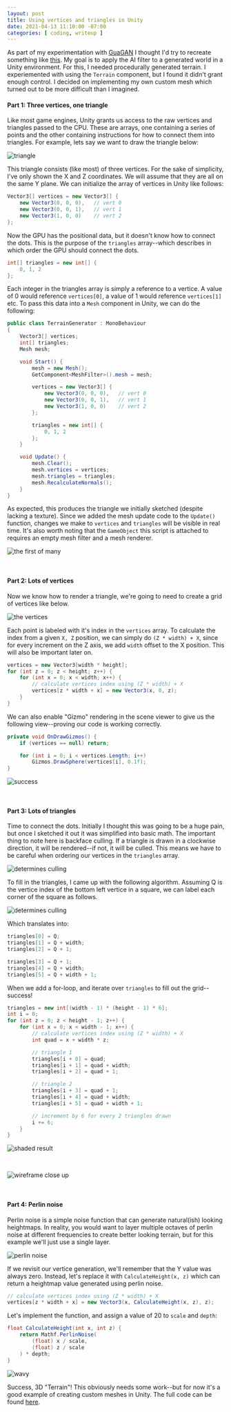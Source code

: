 ```yaml
---
layout: post
title: Using vertices and triangles in Unity
date: 2021-04-13 11:10:00 -07:00
categories: [ coding, writeup ]
---
```


As part of my experimentation with [GuaGAN](http://nvidia-research-mingyuliu.com/gaugan/) I thought I'd try to recreate something like [this](https://www.youtube.com/watch?v=y8kw8g1_JdY). My goal is to apply the AI filter to a generated world in a Unity environment. For this, I needed procedurally generated terrain. I experiemented with using the `Terrain` component, but I found it didn't grant enough control. I decided on implementing my own custom mesh which turned out to be more difficult than I imagined.

#### Part 1: Three vertices, one triangle

Like most game engines, Unity grants us access to the raw vertices and triangles passed to the CPU. These are arrays, one containing a series of points and the other containing instructions for how to connect them into triangles. For example, lets say we want to draw the triangle below:

![triangle](/assets/img/2021-04-13-custom-grids-unity/triangle.png)


This triangle consists (like most) of three vertices. For the sake of simplicity, I've only shown the X and Z coordinates. We will assume that they are all on the same Y plane. We can initialize the array of vertices in Unity like follows:

```c#
Vector3[] vertices = new Vector3[] {
    new Vector3(0, 0, 0),   // vert 0
    new Vector3(0, 0, 1),   // vert 1
    new Vector3(1, 0, 0)    // vert 2
};
```

Now the GPU has the positional data, but it doesn't know how to connect the dots. This is the purpose of the `triangles` array--which describes in which order the GPU should connect the dots.

```c#
int[] triangles = new int[] {
    0, 1, 2
};
```

Each integer in the triangles array is simply a reference to a vertice. A value of 0 would reference `vertices[0]`, a value of 1 would reference `vertices[1]` etc. To pass this data into a `Mesh` component in Unity, we can do the following:

```c#
public class TerrainGenerator : MonoBehaviour
{
    Vector3[] vertices;
    int[] triangles;
    Mesh mesh;

    void Start() {
        mesh = new Mesh();
        GetComponent<MeshFilter>().mesh = mesh;

        vertices = new Vector3[] {
            new Vector3(0, 0, 0),   // vert 0
            new Vector3(0, 0, 1),   // vert 1
            new Vector3(1, 0, 0)    // vert 2
        };

        triangles = new int[] {
            0, 1, 2
        };
    }

    void Update() {
        mesh.Clear();
        mesh.vertices = vertices;
        mesh.triangles = triangles;
        mesh.RecalculateNormals();
    }
}
```

As expected, this produces the triangle we initially sketched (despite lacking a texture). Since we added the mesh update code to the `Update()` function, changes we make to `vertices` and `triangles` will be visible in real time. It's also worth noting that the `GameObject` this script is attached to requires an empty mesh filter and a mesh renderer.

![the first of many](/assets/img/2021-04-13-custom-grids-unity/first.png)

<br />

#### Part 2: Lots of vertices

Now we know how to render a triangle, we're going to need to create a grid of vertices like below.

![the vertices](/assets/img/2021-04-13-custom-grids-unity/grid1.png)

Each point is labeled with it's index in the `vertices` array. To calculate the index from a given `X, Z` position, we can simply do `(Z * width) + X`, since for every increment on the Z axis, we add `width` offset to the X position. This will also be important later on.

```c#
vertices = new Vector3[width * height];
for (int z = 0; z < height; z++) {
    for (int x = 0; x < width; x++) {
        // calculate vertices index using (Z * width) + X
        vertices[z * width + x] = new Vector3(x, 0, z);
    }
}
```

We can also enable "Gizmo" rendering in the scene viewer to give us the following view--proving our code is working correctly.

```c#
private void OnDrawGizmos() {
    if (vertices == null) return;

    for (int i = 0; i < vertices.Length; i++)
        Gizmos.DrawSphere(vertices[i], 0.1f);
}
```

![success](/assets/img/2021-04-13-custom-grids-unity/viewer1.png)

<br />

#### Part 3: Lots of triangles

Time to connect the dots. Initially I thought this was going to be a huge pain, but once I sketched it out it was simplified into basic math. The important thing to note here is backface culling. If a triangle is drawn in a clockwise direction, it will be rendered--if not, it will be culled. This means we have to be careful when ordering our vertices in the `triangles` array.

![determines culling](/assets/img/2021-04-13-custom-grids-unity/direction.png)

To fill in the triangles, I came up with the following algorithm. Assuming Q is the vertice index of the bottom left vertice in a square, we can label each corner of the square as follows.

![determines culling](/assets/img/2021-04-13-custom-grids-unity/vertices.png)

Which translates into:

```c#
triangles[0] = Q;
triangles[1] = Q + width;
triangles[2] = Q + 1;

triangles[3] = Q + 1;
triangles[4] = Q + width;
triangles[5] = Q + width + 1;
```

When we add a for-loop, and iterate over `triangles` to fill out the grid--success!

```c#
triangles = new int[(width - 1) * (height - 1) * 6];
int i = 0;
for (int z = 0; z < height - 1; z++) {
    for (int x = 0; x < width - 1; x++) {
        // calculate vertices index using (Z * width) + X
        int quad = x + width * z;

        // triangle 1
        triangles[i + 0] = quad;
        triangles[i + 1] = quad + width;
        triangles[i + 2] = quad + 1;

        // triangle 2
        triangles[i + 3] = quad + 1;
        triangles[i + 4] = quad + width;
        triangles[i + 5] = quad + width + 1;

        // increment by 6 for every 2 triangles drawn
        i += 6;
    }
}
```

![shaded result](/assets/img/2021-04-13-custom-grids-unity/viewer3.png)

<br />

![wireframe close up](/assets/img/2021-04-13-custom-grids-unity/viewer4.png)

<br />

#### Part 4: Perlin noise

Perlin noise is a simple noise function that can generate natural(ish) looking heightmaps. In reality, you would want to layer multiple octaves of perlin noise at different frequencies to create better looking terrain, but for this example we'll just use a single layer.

![perlin noise](/assets/img/2021-04-13-custom-grids-unity/perlin.png)

If we revisit our vertice generation, we'll remember that the Y value was always zero. Instead, let's replace it with `CalculateHeight(x, z)` which can return a heightmap value generated using perlin noise.

```c#
// calculate vertices index using (Z * width) + X
vertices[z * width + x] = new Vector3(x, CalculateHeight(x, z), z);
```

Let's implement the function, and assign a value of 20 to `scale` and `depth`:

```c#
float CalculateHeight(int x, int z) {
    return Mathf.PerlinNoise(
        (float) x / scale,
        (float) z / scale
    ) * depth;
}
```

![wavy](/assets/img/2021-04-13-custom-grids-unity/wavy.png)

Success, 3D "Terrain"! This obviously needs some work--but for now it's a good example of creating custom meshes in Unity. The full code can be found [here](https://gist.github.com/wg4568/484dce199d38819f1b27fb42ee8f04b7).
